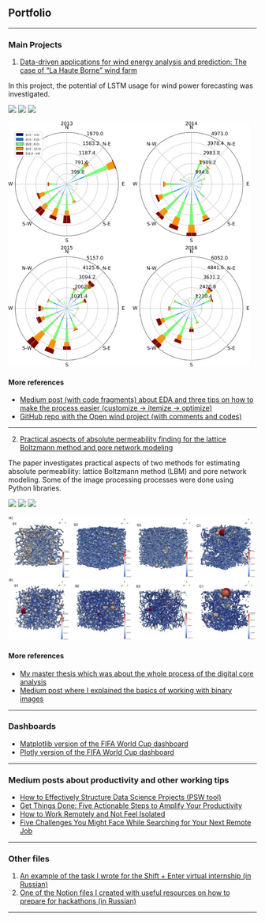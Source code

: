 ## Portfolio

---

### Main Projects 

1. [Data-driven applications for wind energy analysis and prediction: The case of “La Haute Borne” wind farm](https://www.sciencedirect.com/science/article/pii/S2772508122000382)

In this project, the potential of LSTM usage for wind power forecasting was investigated.

[![](https://img.shields.io/badge/Python-white?logo=Python)](#) [![](https://img.shields.io/badge/Jupyter-white?logo=Jupyter)](#) [![](https://img.shields.io/badge/TensorFlow-white?logo=tensorflow)](#)

<img src="images/fig1.jpg?raw=true"/>

#### More references
- [Medium post (with code fragments) about EDA and three tips on how to make the process easier (customize → itemize → optimize)](https://towardsdatascience.com/practical-tips-for-improving-exploratory-data-analysis-1c43b3484577)
- [GitHub repo with the Open wind project (with comments and codes)](https://github.com/Mandzhi/Open-wind-project)

---

2. [Practical aspects of absolute permeability finding for the lattice Boltzmann method and pore network modeling](https://www.sciencedirect.com/science/article/abs/pii/S0378437121005227)

The paper investigates practical aspects of two methods for estimating absolute permeability: lattice Boltzmann method (LBM) and pore network modeling. Some of the image processing processes were done using Python libraries.

[![](https://img.shields.io/badge/Python-white?logo=Python)](#) [![](https://img.shields.io/badge/ParaView-white?logo=ParaView)](#) [![](https://img.shields.io/badge/Jupyter-white?logo=Jupyter)](#)

<img src="images/fig2.jpg?raw=true"/>

#### More references
- [My master thesis which was about the whole process of the digital core analysis](https://ntnuopen.ntnu.no/ntnu-xmlui/handle/11250/2451532)
- [Medium post where I explained the basics of working with binary images](https://github.com/Mandzhi/Open-wind-project)
  
---

### Dashboards
- [Matplotlib version of the FIFA World Cup dashboard](https://medium.com/geekculture/how-to-customize-infographics-in-python-tips-and-tricks-e1818aac180f)
- [Plotly version of the FIFA World Cup dashboard](https://medium.com/towards-data-science/creating-a-better-dashboard-myth-or-reality-3d355b03e52c)

---

### Medium posts about productivity and other working tips 

- [How to Effectively Structure Data Science Projects (PSW tool)](https://towardsdatascience.com/how-to-effectively-structure-data-science-projects-85f717e65c75)
- [Get Things Done: Five Actionable Steps to Amplify Your Productivity](https://code.likeagirl.io/get-things-done-five-actionable-steps-to-amplify-your-productivity-9ec628499677)
- [How to Work Remotely and Not Feel Isolated](https://medium.com/towards-data-science/how-to-work-remotely-and-not-feel-isolated-aa0638e9bfc0)
- [Five Challenges You Might Face While Searching for Your Next Remote Job](https://medium.com/code-like-a-girl/five-challenges-you-might-face-while-searching-for-your-next-remote-job-8a4ade626f57)

---

### Other files
1) [An example of the task I wrote for the Shift + Enter virtual internship (in Russian)](https://github.com/simonyelisey/Shift-Enter/blob/main/Problems.docx.pdf)
2) [One of the Notion files I created with useful resources on how to prepare for hackathons (in Russian)](https://roasted-iron-2d2.notion.site/Hack-Change-2022-by-Changellenge-7b2f2c3d00774ec8b8f786bbe505b92a)

---
